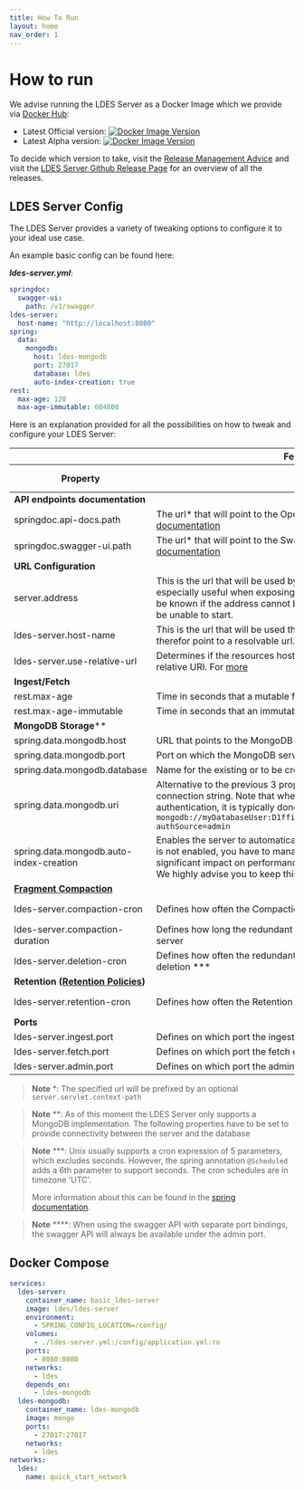 ```yaml
---
title: How To Run
layout: home
nav_order: 1
---
```


# How to run

We advise running the LDES Server as a Docker Image which we provide
via [Docker Hub](https://hub.docker.com/r/ldes/ldes-server/):

* Latest Official
  version: [![Docker Image Version](https://img.shields.io/docker/v/ldes/ldes-server/latest)](https://hub.docker.com/r/ldes/ldes-server/tags)
* Latest Alpha
  version: [![Docker Image Version](https://img.shields.io/docker/v/ldes/ldes-server)](https://hub.docker.com/r/ldes/ldes-server/tags)

To decide which version to take, visit
the [Release Management Advice](https://informatievlaanderen.github.io/VSDS-Tech-Docs/release/Release_Management#which-version-should-i-use)
and visit the [LDES Server Github Release Page](https://github.com/Informatievlaanderen/VSDS-LDESServer4J/releases/) for
an overview of all the releases.

## LDES Server Config

The LDES Server provides a variety of tweaking options to configure it to your ideal use case.

An example basic config can be found here:

***ldes-server.yml***:

````yaml
springdoc:
  swagger-ui:
    path: /v1/swagger
ldes-server:
  host-name: "http://localhost:8080"
spring:
  data:
    mongodb:
      host: ldes-mongodb
      port: 27017
      database: ldes
      auto-index-creation: true
rest:
  max-age: 120
  max-age-immutable: 604800
````

Here is an explanation provided for all the possibilities on how to tweak and configure your LDES Server:

<table>
<thead>
  <tr><th colspan="4">Feature</th></tr>
  <tr><th>Property</th><th>Description</th><th>Required</th><th>Default value</th></tr>
</thead>
<tbody>
  <tr><td colspan="4"><b>API endpoints documentation</b></td></tr>
  <tr>
    <td>springdoc.api-docs.path</td>
    <td>The url* that will point to the Open API documentation. <a href="https://springdoc.org/#properties">More Open-API documentation</a></td>
    <td>No</td>
  </tr>
  <tr>
    <td>springdoc.swagger-ui.path</td>
    <td>The url* that will point to the Swagger documentation. <a href="https://springdoc.org/#swagger-ui-properties">More Swagger UI documentation</a></td>
    <td>No</td>
    <td>true</td>
  </tr>
  <tr><td colspan="4"><b>URL Configuration</b></td></tr>
  <tr>
    <td>server.address</td>
    <td>This is the url that will be used by the server application to bind to. This is especially useful when exposing actuator endpoints publicly. However, it must be known if the address cannot be found or is unavailable, the application will be unable to start.</td>
    <td>No</td>
    <td></td>
  </tr>
  <tr>
    <td>ldes-server.host-name</td>
    <td>This is the url that will be used throughout the fragment names. This should therefor point to a resolvable url.</td>
    <td>Yes</td>
    <td></td>
  </tr>
  <tr>
    <td>ldes-server.use-relative-url</td>
    <td>Determines if the resources hosted on the server are constructed with a relative URI. For <a href="./features/relative-urls">more</a></td>
    <td>No</td>
    <td>false</td>
  </tr>
  <tr><td colspan="4"><b>Ingest/Fetch</b></td></tr>
  <tr>
    <td>rest.max-age</td>
    <td>Time in seconds that a mutable fragment can be considered up-to-date</td>
    <td>No</td>
    <td>60</td>
  </tr>
  <tr>
    <td>rest.max-age-immutable</td>
    <td>Time in seconds that an immutable fragment should not be refreshed</td>
    <td>No</td>
    <td>604800</td>
  </tr>
  <tr><td colspan="4"><b>MongoDB Storage</b>**</td></tr>
  <tr>
    <td>spring.data.mongodb.host</td>
    <td>URL that points to the MongoDB server</td>
    <td></td>
    <td></td>
  </tr>
  <tr>
    <td>spring.data.mongodb.port</td>
    <td>Port on which the MongoDB server runs</td>
    <td></td>
    <td></td>
  </tr>
  <tr>
    <td>spring.data.mongodb.database</td>
    <td>Name for the existing or to be created database on the MongoDB server</td>
    <td></td>
    <td></td>
  </tr>
  <tr>
    <td>spring.data.mongodb.uri</td>
    <td>
      Alternative to the previous 3 properties, allows passing the mongodb connection string. Note that when a MongoDB link needs to be configured with authentication, it is typically done with an uri, e.g. <code>mongodb://myDatabaseUser:D1fficultP%40ssw0rd@mongodb0.example.com:27017/?authSource=admin</code>
    </td>
    <td></td>
    <td></td>
  </tr>
  <tr>
    <td>spring.data.mongodb.auto-index-creation</td>
    <td>Enables the server to automatically create indices in mongodb. If this property is not enabled, you have to manage the indices manually. This can have a significant impact on performance. <br> We highly advise you to keep this on for performance reasons</td>
    <td></td>
    <td></td>
  </tr>
  <tr><td colspan="4"><b><a href="./features/compaction">Fragment Compaction</a></b></td></tr>
  <tr>
    <td>ldes-server.compaction-cron</td>
    <td>Defines how often the Compaction Service will check the fragments ***</td>
    <td>No</td>
    <td>0 0 0 * * *</td>
  </tr>
  <tr>
    <td>ldes-server.compaction-duration</td>
    <td>Defines how long the redundant compacted fragments will remain on the server</td>
    <td>No</td>
    <td>PD7</td>
  </tr>
  <tr>
    <td>ldes-server.deletion-cron</td>
    <td>Defines how often the redundant compacted fragments will be checked for deletion ***</td>
    <td>No</td>
    <td>0 0 0 * * *</td>
  </tr>
  <tr><td colspan="4"><b>Retention (<a href="./configuration/retention-policies">Retention Policies</a>)</b></td></tr>
  <tr>
    <td>ldes-server.retention-cron</td>
    <td>Defines how often the Retention Service will check the members ***</td>
    <td>No</td>
    <td>0 0 0 * * *</td>
  </tr>
  <tr><td colspan="4"><b>Ports</b></td></tr>
  <tr>
    <td>ldes-server.ingest.port</td>
    <td>Defines on which port the ingest endpoint is available</td>
    <td>No</td>
    <td>8080</td>
  </tr>
  <tr>
    <td>ldes-server.fetch.port</td>
    <td>Defines on which port the fetch endpoints are available</td>
    <td>No</td>
    <td>8080</td>
  </tr>
  <tr>
    <td>ldes-server.admin.port</td>
    <td>Defines on which port the admin endpoints are available ****</td>
    <td>No</td>
    <td>8080</td>
  </tr>
</tbody>
</table>

> **Note** *: The specified url will be prefixed by an optional `server.servlet.context-path`

> **Note** **: As of this moment the LDES Server only supports a MongoDB implementation. The following properties have
> to be set to provide connectivity between the server and the database


> **Note** ***: Unix usually supports a cron expression of 5 parameters, which excludes seconds. However, the spring
> annotation `@Scheduled` adds a 6th parameter to support seconds. The cron schedules are in timezone 'UTC'.
>
> More information about this can be found in
> the [spring documentation](https://docs.spring.io/spring-framework/docs/current/javadoc-api/org/springframework/scheduling/support/CronExpression.html).

> **Note** ****: When using the swagger API with separate port bindings, the swagger API will always be available under
> the admin port.

## Docker Compose

````yaml
services:
  ldes-server:
    container_name: basic_ldes-server
    image: ldes/ldes-server
    environment:
      - SPRING_CONFIG_LOCATION=/config/
    volumes:
      - ./ldes-server.yml:/config/application.yml:ro
    ports:
      - 8080:8080
    networks:
      - ldes
    depends_on:
      - ldes-mongodb
  ldes-mongodb:
    container_name: ldes-mongodb
    image: mongo
    ports:
      - 27017:27017
    networks:
      - ldes
networks:
  ldes:
    name: quick_start_network
````
